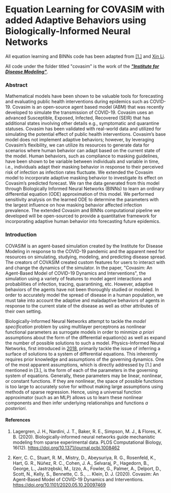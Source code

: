 # Equation Learning for COVASIM with added Adaptive Behaviors using Biologically-Informed Neural Networks

All equation learning and BINNs code has been adapted from [[1.]](https://arxiv.org/abs/2005.13073) and [Xin Li](xli86@ncsu.edu).

All code under the folder titled "covasim" is the work of the ***["Institute for Disease Modeling"](https://github.com/InstituteforDiseaseModeling/covasim)***.
### Abstract
Mathematical models have been shown to be valuable tools for forecasting and evaluating public health interventions during epidemics such as COVID-19. Covasim is an open-source agent based model (ABM) that was recently developed to simulate the transmission of COVID-19. Covasim uses an advanced Susceptible, Exposed, Infected, Recovered (SEIR) that has additional states involving other details e.g., symptomatic and quarantine statuses. Covasim has been validated with real-world data and utilized for simulating the potential effect of public health interventions.  Covasim’s base model does not implement adaptive behaviors; however, by leveraging Covasim’s flexibility, we can utilize its resources to generate data for scenarios where human behavior can adapt based on the current state of the model. Human behaviors, such as compliance to masking guidelines, have been shown to be variable between individuals and variable in time, i.e., individuals adapt their masking behavior in response to their perceived risk of infection as infection rates fluctuate. We extended the Covasim model to incorporate adaptive masking behavior to investigate its effect on Covasim’s predicted forecast. We ran the data generated from this model through Biologically Informed Neural Networks (BINNs) to learn an ordinary differential equation (ODE) approximation of this model. We performed sensitivity analysis on the learned ODE to determine the parameters with the largest influence on how masking behavior affected infection prevalence. The extended Covasim and BINNs computational pipeline we developed will be open-sourced to provide a quantitative framework for incorporating adaptive human behavior into forecasting future epidemics.

### Introduction
COVASIM is an agent-based simulation created by the Institute for Disease Modeling in response to the COVID-19 pandemic and the apparent need for resources on simulating, studying, modeling, and predicting disease spread. The creators of COVASIM created custom features for users to interact with and change the dynamics of the simulator. In the paper, "Covasim: An Agent-Based Model of COVID-19 Dynamics and Interventions", the simulation using a variety of features to model agent interactions and probabilities of infection, tracing, quarantining, etc. However, adaptive behaviors of the agents have not been thoroughly studied or modeled. In order to accurately model the spread of disease in a human population, we must take into account the adaptive and maladaptive behaviors of agents in response to the current state of the disease as well as other attributes of their own setting.

Biologically-Informed Neural Networks attempt to tackle the *model specification* problem by using multilayer perceptrons as nonlinear functional parameters as surrogate models in order to minmize *a priori* assumptions about the form of the differential equation(s) as well as expand the number of possible solutions to such a model. Physics-Informed Neural Networks, first introduced in [2018](https://www.sciencedirect.com/science/article/abs/pii/S0021999118307125), primarily tackle the issue of inferring a surface of solutions to a system of differential equations. This inherently requires prior knowledge and assumptions of the governing dynamics. One of the most apparent assumptions, which is directly addressed by [1.] and mentioned in [3.], is the form of each of the parameters in the governing system of equations. Generally, these parameters may be linear, nonlinear, or constant functions. If they are nonlinear, the space of possible functions is too large to accurately solve for without making large assumptions using methods of sparse regression. Hence, using a universal function approximator (such as an MLP) allows us to learn these nonlinear components and then infer underlying relationships and functions *a posteriori*.

#### References

1. Lagergren, J. H., Nardini, J. T., Baker, R. E., Simpson, M. J., & Flores, K. B. (2020). Biologically-informed neural networks guide mechanistic modeling from sparse experimental data. PLOS Computational Biology, 16(12). https://doi.org/10.1371/journal.pcbi.1008462 

2. Kerr, C. C., Stuart, R. M., Mistry, D., Abeysuriya, R. G., Rosenfeld, K., Hart, G. R., Núñez, R. C., Cohen, J. A., Selvaraj, P., Hagedorn, B., George, L., Jastrzębski, M., Izzo, A., Fowler, G., Palmer, A., Delport, D., Scott, N., Kelly, S., Bennette, C. S., … Klein, D. J. (2020). Covasim: An Agent-Based Model of COVID-19 Dynamics and Interventions. https://doi.org/10.1101/2020.05.10.20097469
